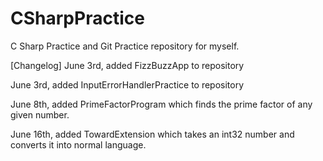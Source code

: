 # CSharpPractice
C Sharp Practice and Git Practice repository for myself.

[Changelog]
June 3rd, added FizzBuzzApp to repository

June 3rd, added InputErrorHandlerPractice to repository

June 8th, added PrimeFactorProgram which finds the prime factor of any given number.

June 16th, added TowardExtension which takes an int32 number and converts it into normal language.
